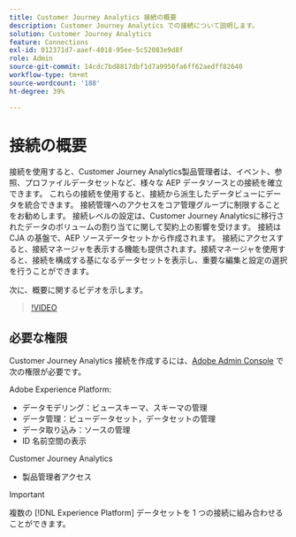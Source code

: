 ```yaml
---
title: Customer Journey Analytics 接続の概要
description: Customer Journey Analytics での接続について説明します。
solution: Customer Journey Analytics
feature: Connections
exl-id: 012371d7-aaef-4018-95ee-5c52083e9d8f
role: Admin
source-git-commit: 14cdc7bd8817dbf1d7a9950fa6ff62aedff82640
workflow-type: tm+mt
source-wordcount: '188'
ht-degree: 39%

---
```


# 接続の概要

接続を使用すると、Customer Journey Analytics製品管理者は、イベント、参照、プロファイルデータセットなど、様々な AEP データソースとの接続を確立できます。 これらの接続を使用すると、接続から派生したデータビューにデータを統合できます。 接続管理へのアクセスをコア管理グループに制限することをお勧めします。 接続レベルの設定は、Customer Journey Analyticsに移行されたデータのボリュームの割り当てに関して契約上の影響を受けます。
接続は CJA の基盤で、AEP ソースデータセットから作成されます。 接続にアクセスすると、接続マネージャを表示する機能も提供されます。接続マネージャを使用すると、接続を構成する基になるデータセットを表示し、重要な編集と設定の選択を行うことができます。

次に、概要に関するビデオを示します。

>[!VIDEO](https://video.tv.adobe.com/v/35111/?quality=12&learn=on)

## 必要な権限

Customer Journey Analytics 接続を作成するには、[Adobe Admin Console](https://helpx.adobe.com/jp/enterprise/admin-guide.html/enterprise/using/manage-permissions-and-roles.ug.html) で次の権限が必要です。

Adobe Experience Platform:
* データモデリング：ビュースキーマ、スキーマの管理
* データ管理：ビューデータセット，データセットの管理
* データ取り込み：ソースの管理
* ID 名前空間の表示

Customer Journey Analytics
* 製品管理者アクセス

>[!IMPORTANT]
>
> 複数の [!DNL Experience Platform] データセットを 1 つの接続に組み合わせることができます。
